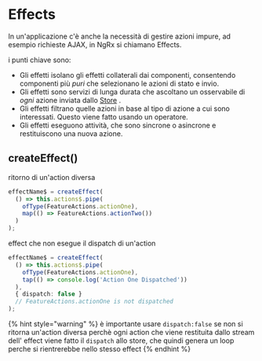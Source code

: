 # Effects

In un'applicazione c'è anche la necessità di gestire azioni impure, ad esempio richieste AJAX, in NgRx si chiamano Effects.

i punti chiave sono:

* Gli effetti isolano gli effetti collaterali dai componenti, consentendo componenti più _puri_ che selezionano le azioni di stato e invio.
* Gli effetti sono servizi di lunga durata che ascoltano un osservabile di _ogni_ azione inviata dallo [Store](https://ngrx.io/guide/store) .
* Gli effetti filtrano quelle azioni in base al tipo di azione a cui sono interessati. Questo viene fatto usando un operatore.
* Gli effetti eseguono attività, che sono sincrone o asincrone e restituiscono una nuova azione.

## createEffect\(\)

ritorno di un'action diversa

```typescript
effectName$ = createEffect(
  () => this.actions$.pipe(
    ofType(FeatureActions.actionOne),
    map(() => FeatureActions.actionTwo())
  )
);
```

effect che non esegue il dispatch di un'action

```typescript
effectName$ = createEffect(
  () => this.actions$.pipe(
    ofType(FeatureActions.actionOne),
    tap(() => console.log('Action One Dispatched'))
  ),
  { dispatch: false }
  // FeatureActions.actionOne is not dispatched
);
```

{% hint style="warning" %}
è importante usare `dispatch:false` se non si ritorna un'action diversa perchè ogni action che viene restituita dallo stream dell' effect viene fatto il `dispatch` allo store, che quindi genera un loop perche si rientrerebbe nello stesso effect
{% endhint %}


